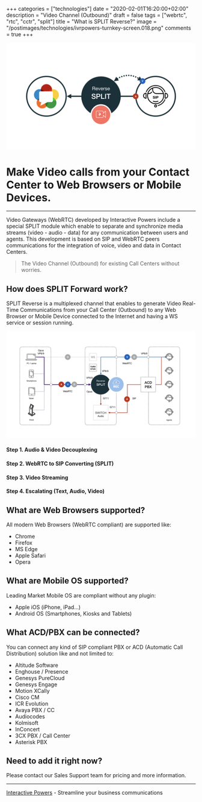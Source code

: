 +++
categories = ["technologies"]
date = "2020-02-01T16:20:00+02:00"
description = "Video Channel (Outbound)"
draft = false
tags = ["webrtc", "rtc", "cctr", "split"]
title = "What is SPLIT Reverse?"
image = "/postimages/technologies/ivrpowers-turnkey-screen.018.png"
comments = true
+++

![SPLIT Reverse](/postimages/technologies/ivrpowers-turnkey-screen.018.png)

#	Make Video calls from your Contact Center to Web Browsers or Mobile Devices.
---

Video Gateways (WebRTC) developed by Interactive Powers include a special SPLIT module which enable to separate and synchronize media streams (video - audio - data) for any communication between users and agents. This development is based on SIP and WebRTC peers communications for the integration of voice, video and data in Contact Centers.

> The Video Channel (Outbound) for existing Call Centers without worries.

## How does SPLIT Forward work?

SPLIT Reverse is a multiplexed channel that enables to generate Video Real-Time Communications from your Call Center (Outbound) to any Web Browser or Mobile Device connected to the Internet and having a WS service or session running.

![SPLIT Reverse](/postimages/technologies/ivrpowers-turnkey-screen.021.png)

####	Step 1. Audio & Video Decouplexing

####	Step 2. WebRTC to SIP Converting (SPLIT)

####	Step 3. Video Streaming

####	Step 4. Escalating (Text, Audio, Video)

##	What are Web Browsers supported?

All modern Web Browsers (WebRTC compliant) are supported like:

* Chrome
* Firefox
* MS Edge
* Apple Safari
* Opera

##	What are Mobile OS supported?

Leading Market Mobile OS are compliant without any plugin:

* Apple iOS (iPhone, iPad…)
* Android OS (Smartphones, Kiosks and Tablets)

##	What ACD/PBX can be connected?

You can connect any kind of SIP compliant PBX or ACD (Automatic Call Distribution) solution like and not limited to:

* Altitude Software
* Enghouse / Presence
* Genesys PureCloud
* Genesys Engage
* Motion XCally
* Cisco CM
* ICR Evolution
* Avaya PBX / CC
* Audiocodes
* Kolmisoft
* InConcert
* 3CX PBX / Call Center
* Asterisk PBX

##	Need to add it right now?

Please contact our Sales Support team for pricing and more information.

---
[Interactive Powers](http://www.ivrpowers.com/) - Streamline your business communications
